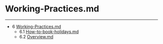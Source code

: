 # Working-Practices.md


--------------
- 6 [Working-Practices.md](https://github.com/joegreen88/bookworm/blob/master/project/pub/Working-Practices.md) 
    - 6.1 [How-to-book-holidays.md](https://github.com/joegreen88/bookworm/blob/master/project/pub/Working-Practices/How-to-book-holidays.md) 
    - 6.2 [Overview.md](https://github.com/joegreen88/bookworm/blob/master/project/pub/Working-Practices/Overview.md) 
